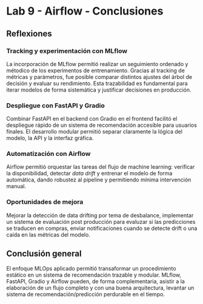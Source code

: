 # Lab 9 - Airflow - Conclusiones

## Reflexiones
### Tracking y experimentación con MLflow

La incorporación de MLflow permitió realizar un seguimiento ordenado y métodico de los experimentos de entrenamiento. Gracias al tracking de métricas y parámetros, fue posible comparar distintos ajustes del árbol de decisión y evaluar su rendimiento. Esta trazabilidad es fundamental para iterar modelos de forma sistemática y justificar decisiones en producción.

### Despliegue con FastAPI y Gradio

Combinar FastAPI en el backend con Gradio en el frontend facilitó el despliegue rápido de un sistema de recomendación accesible para usuarios finales. El desarrollo modular permitió separar claramente la lógica del modelo, la API y la interfaz gráfica.

### Automatización con Airflow

Airflow permitió orquestar las tareas del flujo de machine learning: verificar la disponibilidad, detectar *data drift* y entrenar el modelo de forma automática, dando robustez al pipeline y permitiendo mínima intervención manual.

### Oportunidades de mejora

Mejorar la detección de data drifting por tema de desbalance, implementar un sistema de evaluación post producción para evaluzar si las predicciones se traducen en compras, enviar notificaciones cuando se detecte drift o una caída en las métricas del modelo.

## Conclusión general
El enfoque MLOps aplicado permitió transaformar un procedimiento estático en un sistema de recomendación trazable y modular. MLflow, FastAPI, Gradio y Airflow pueden, de forma complementaria, asistir a la elaboración de un flujo completo y con una buena arquitectura, levantar un sistema de recomendación/predicción perdurable en el tiempo.